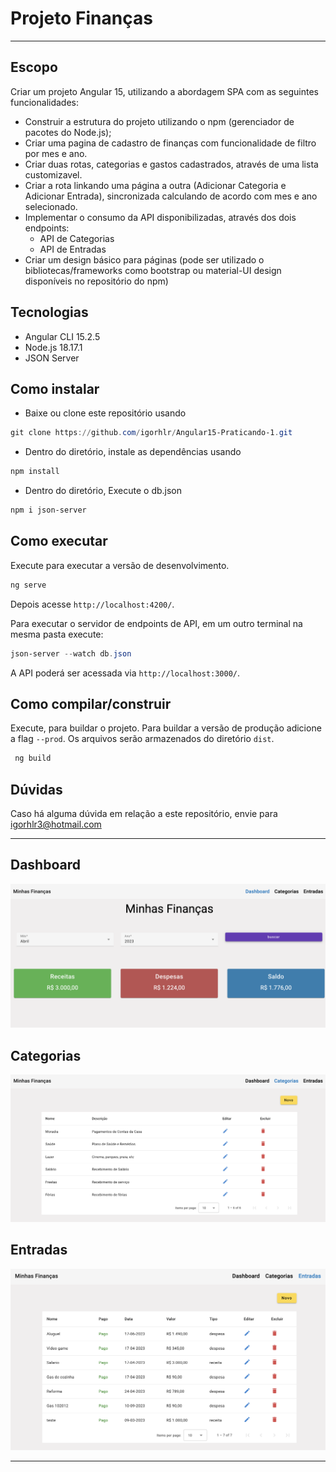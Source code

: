 # Projeto Finanças

---

## Escopo

Criar um projeto Angular 15, utilizando a abordagem SPA com as seguintes funcionalidades:

- Construir a estrutura do projeto utilizando o npm (gerenciador de pacotes do Node.js);
- Criar uma pagina de cadastro de finanças com funcionalidade de filtro por mes e ano.
- Criar duas rotas, categorias e gastos cadastrados, através de uma lista customizavel.
- Criar a rota linkando uma página a outra (Adicionar Categoria e Adicionar Entrada), sincronizada calculando de acordo com mes e ano selecionado.
- Implementar o consumo da API disponibilizadas, através dos dois endpoints:
    - API de Categorias
    - API de Entradas
- Criar um design básico para páginas (pode ser utilizado o
bibliotecas/frameworks como bootstrap ou material-UI design disponíveis
no repositório do npm)

## Tecnologias

- Angular CLI 15.2.5
- Node.js 18.17.1
- JSON Server

## Como instalar

- Baixe ou clone este repositório usando

```powershell
git clone https://github.com/igorhlr/Angular15-Praticando-1.git
```

- Dentro do diretório, instale as dependências usando

```powershell
npm install
```

- Dentro do diretório, Execute o db.json

```powershell
npm i json-server
```

## Como executar

Execute para executar a versão de desenvolvimento. 

```powershell
ng serve 
```

Depois acesse `http://localhost:4200/`.

Para executar o servidor de endpoints de API, em um outro terminal na mesma pasta execute:

```powershell
json-server --watch db.json
```

A API poderá ser acessada via `http://localhost:3000/`.

## Como compilar/construir

Execute, para buildar o projeto. Para buildar a versão de produção adicione a flag `--prod`. Os arquivos serão armazenados do diretório `dist`.

```powershell
 ng build 
```

## Dúvidas

Caso há alguma dúvida em relação a este repositório, envie para igorhlr3@hotmail.com

---

## Dashboard

![Untitled](/dashboard.png)

## Categorias

![Untitled](/categorias.png)

## Entradas

![Untitled](/entradas.png)

---